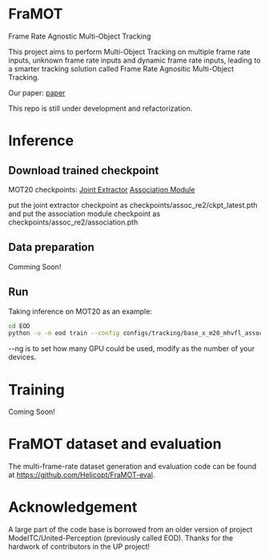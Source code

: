 # FraMOT
Frame Rate Agnostic Multi-Object Tracking

This project aims to perform Multi-Object Tracking on multiple frame rate inputs, unknown frame rate inputs and dynamic frame rate inputs, leading to a smarter tracking solution called Frame Rate Agnositic Multi-Object Tracking.

Our paper: [paper](https://arxiv.org/abs/2209.11404)

This repo is still under development and refactorization.


# Inference

## Download trained checkpoint

MOT20 checkpoints: [Joint Extractor](https://drive.google.com/file/d/1LA6tA78Cakh99j5CFkcgs9S8qdEX_nzC/view?usp=sharing) [Association Module](https://drive.google.com/file/d/1pAw6oX_1FSAS9cUPPBVKlmUSFxxGl2_n/view?usp=sharing)

put the joint extractor checkpoint as checkpoints/assoc\_re2/ckpt\_latest.pth and put the association module checkpoint as checkpoints/assoc\_re2/association.pth

## Data preparation

Comming Soon!

## Run

Taking inference on MOT20 as an example:

```sh
cd EOD
python -u -m eod train --config configs/tracking/base_x_m20_mhvfl_assoc_base_afr_p3.yaml --nm 1 --ng 4 --launch pytorch -e
```
--ng is to set how many GPU could be used, modify as the number of your devices.

# Training

Coming Soon!



# FraMOT dataset and evaluation

The multi-frame-rate dataset generation and evaluation code can be found at https://github.com/Helicopt/FraMOT-eval.


# Acknowledgement

A large part of the code base is borrowed from an older version of project ModelTC/United-Perception (previously called EOD). Thanks for the hardwork of contributors in the UP project!
